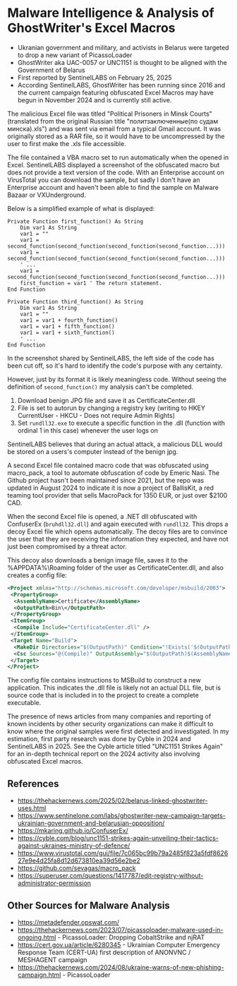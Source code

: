 # Malware Intelligence & Analysis of GhostWriter's Excel Macros

* Ukranian government and military, and activists in Belarus were targeted to drop a new variant of PicassoLoader
* GhostWriter aka UAC-0057 or UNC1151 is thought to be aligned with the Government of Belarus
* First reported by SentinelLABS on February 25, 2025
* According SentinelLABS, GhostWriter has been running since 2016 and the current campaign featuring obfuscated Excel Macros may have begun in November 2024 and is currently still active.
 
The malicious Excel file was titled "Political Prisoners in Minsk Courts" (translated from the original Russian title "политзаключенные(по судам минска).xls") and was sent via email from a typical Gmail account. It was originally stored as a RAR file, so it would have to be uncompressed by the user to first make the .xls file accessible.

The file contained a VBA macro set to run automatically when the opened in Excel. SentinelLABS displayed a screenshot of the obfuscated macro but does not provide a text version of the code. With an Enterprise account on VirusTotal you can download the sample, but sadly I don't have an Enterprise account and haven't been able to find the sample on Malware Bazaar or VXUnderground.

Below is a simplified example of what is displayed:

```VB
Private Function first_function() As String
    Dim var1 As String
    var1 = ""
    var1 = second_function(second_function(second_function(second_function...)))
    var1 = second_function(second_function(second_function(second_function...)))
    ' ...
    var1 = second_function(second_function(second_function(second_function...)))
    first_function = var1 ' The return statement.
End Function 

Private Function third_function() As String
    Dim var1 As String
    var1 = ""
    var1 = var1 + fourth_function()
    var1 = var1 + fifth_function()
    var1 = var1 + sixth_function()
    ' ...
End Function
```

In the screenshot shared by SentinelLABS, the left side of the code has been cut off, so it's hard to identify the code's purpose with any certainty.

However, just by its format it is likely meaningless code. Without seeing the definition of `second_function()` my analysis can't be completed.

1. Download benign JPG file and save it as CertificateCenter.dll
2. File is set to autorun by changing a registry key (writing to HKEY CurrentUser - HKCU - Does not require Admin Rights)
3. Set `rundll32.exe` to execute a specific function in the .dll (function with ordinal 1 in this case) whenever the user logs on

SentinelLABS believes that during an actual attack, a malicious DLL would be stored on a users's computer instead of the benign jpg.

A second Excel file contained macro code that was obfuscated using macro_pack, a tool to automate obfuscation of code by Emeric Nasi. The Github project hasn't been maintained since 2021, but the repo was updated in August 2024 to indicate it is now a project of BallisKit, a red teaming tool provider that sells MacroPack for 1350 EUR, or just over $2100 CAD.

When the second Excel file is opened, a .NET dll obfuscated with ConfuserEx (`bruhdll32.dll`) and again executed with `rundll32`. This drops a decoy Excel file which opens automatically. The decoy files are to convince the user that they are receiving the information they expected, and have not just been compromised by a threat actor.

This decoy also downloads a benign image file, saves it to the %APPDATA%\Roaming folder of the user as CertificateCenter.dll, and also creates a config file:

```XML
<Project xmlns="http://schemas.microsoft.com/developer/msbuild/2003">
 <PropertyGroup>
  <AssemblyName>Certificate</AssemblyName>
  <OutputPath>Bin\</OutputPath>
 </PropertyGroup>
 <ItemGroup>
  <Compile Include="CertificateCenter.dll" />
 </ItemGroup>
 <Target Name="Build">
  <MakeDir Directories="$(OutputPath)" Condition="!Exists('$(OutputPath)')" />
  <Csc Sources="@(Compile)" OutputAssembly="$(OutputPath)$(AssemblyName).exe" />
 </Target>
</Project>
```

The config file contains instructions to MSBuild to construct a new application. This indicates the .dll file is likely not an actual DLL file, but is source code that is included in to the project to create a complete executable.

The presence of news articles from many companies and reporting of known incidents by other security organizations can make it difficult to know where the original samples were first detected and investigated. In my estimation, first party research was done by Cyble in 2024 and SentinelLABS in 2025. See the Cyble article titled "UNC1151 Strikes Again" for an in-depth technical report on the 2024 activity also involving obfuscated Excel macros.

## References

* https://thehackernews.com/2025/02/belarus-linked-ghostwriter-uses.html
* https://www.sentinelone.com/labs/ghostwriter-new-campaign-targets-ukrainian-government-and-belarusian-opposition/
* https://mkaring.github.io/ConfuserEx/
* https://cyble.com/blog/unc1151-strikes-again-unveiling-their-tactics-against-ukraines-ministry-of-defence/
* https://www.virustotal.com/gui/file/7c065bc99b79a2485f823a5fdf862627e9e4d25fa8d12d673810ea39d56e2be2
* https://github.com/sevagas/macro_pack
* https://superuser.com/questions/1417787/edit-registry-without-administrator-permission

## Other Sources for Malware Analysis

* https://metadefender.opswat.com/
* https://thehackernews.com/2023/07/picassoloader-malware-used-in-ongoing.html - PicassoLoader: Dropping CobaltStrike and njRAT 
* https://cert.gov.ua/article/6280345 - Ukrainian Computer Emergency Response Team (CERT-UA) first description of ANONVNC / MESHAGENT campaign
* https://thehackernews.com/2024/08/ukraine-warns-of-new-phishing-campaign.html - PicassoLoader
